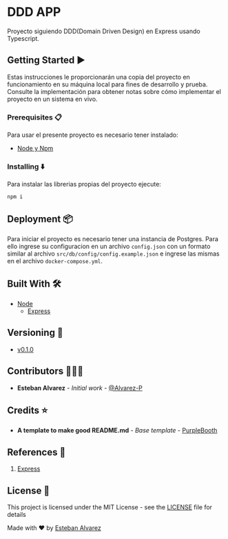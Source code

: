# DDD APP

Proyecto siguiendo DDD(Domain Driven Design) en Express usando Typescript.

## Getting Started :arrow_forward:

Estas instrucciones le proporcionarán una copia del proyecto en funcionamiento en su máquina local para fines de desarrollo y prueba. Consulte la implementación para obtener notas sobre cómo implementar el proyecto en un sistema en vivo.

### Prerequisites :clipboard:

Para usar el presente proyecto es necesario tener instalado:

- [Node y Npm](https://nodejs.org/es/)

### Installing :arrow_down:

Para instalar las librerias propias del proyecto ejecute:

```
npm i
```

## Deployment :package:

Para iniciar el proyecto es necesario tener una instancia de Postgres. Para ello ingrese su configuracion en un archivo `config.json` con un formato similar al archivo `src/db/config/config.example.json` e ingrese las mismas en el archivo `docker-compose.yml`.

## Built With :hammer_and_wrench:
- [Node](https://nodejs.org/es/)
    * [Express](https://expressjs.com/)

## Versioning :triangular_flag_on_post:

- [v0.1.0](https://github.com/Alvarez-P/ddd-app/tree/v0.1.0)

## Contributors :family_man_man_boy:

- **Esteban Alvarez** - _Initial work_ - [@Alvarez-P](https://github.com/Alvarez-P)

## Credits :star:

- **A template to make good README.md** - _Base template_ - [PurpleBooth](https://gist.github.com/PurpleBooth/109311bb0361f32d87a2)

## References :link:

1. [Express](https://expressjs.com/)

## License :page_facing_up:

This project is licensed under the MIT License - see the [LICENSE](LICENSE) file for details

Made with ❤️ by [Esteban Alvarez](https://github.com/Alvarez-P) 
